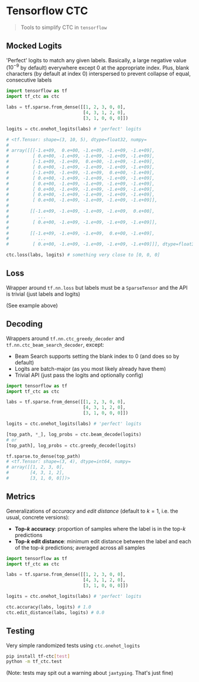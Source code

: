 # Tensorflow CTC

> Tools to simplify CTC in `tensorflow`

## Mocked Logits

'Perfect' logits to match any given labels. Basically, a large negative value ($10^{-9}$ by default) everywhere except $0$ at the appropriate index. Plus, blank characters (by default at index 0) interspersed to prevent collapse of equal, consecutive labels

```python
import tensorflow as tf
import tf_ctc as ctc

labs = tf.sparse.from_dense([[1, 2, 3, 0, 0],
                             [4, 3, 1, 2, 0],
                             [3, 1, 0, 0, 0]])

logits = ctc.onehot_logits(labs) # 'perfect' logits

# <tf.Tensor: shape=(3, 10, 5), dtype=float32, numpy=
#
# array([[[-1.e+09,  0.e+00, -1.e+09, -1.e+09, -1.e+09],
#         [ 0.e+00, -1.e+09, -1.e+09, -1.e+09, -1.e+09],
#         [-1.e+09, -1.e+09,  0.e+00, -1.e+09, -1.e+09],
#         [ 0.e+00, -1.e+09, -1.e+09, -1.e+09, -1.e+09],
#         [-1.e+09, -1.e+09, -1.e+09,  0.e+00, -1.e+09],
#         [ 0.e+00, -1.e+09, -1.e+09, -1.e+09, -1.e+09],
#         [ 0.e+00, -1.e+09, -1.e+09, -1.e+09, -1.e+09],
#         [ 0.e+00, -1.e+09, -1.e+09, -1.e+09, -1.e+09],
#         [ 0.e+00, -1.e+09, -1.e+09, -1.e+09, -1.e+09],
#         [ 0.e+00, -1.e+09, -1.e+09, -1.e+09, -1.e+09]],
# 
#        [[-1.e+09, -1.e+09, -1.e+09, -1.e+09,  0.e+00],
#           ...
#         [ 0.e+00, -1.e+09, -1.e+09, -1.e+09, -1.e+09]],
# 
#        [[-1.e+09, -1.e+09, -1.e+09,  0.e+00, -1.e+09],
#           ...
#         [ 0.e+00, -1.e+09, -1.e+09, -1.e+09, -1.e+09]]], dtype=float32)>

ctc.loss(labs, logits) # something very close to [0, 0, 0]
```

## Loss

Wrapper around `tf.nn.loss` but labels must be a `SparseTensor` and the API is trivial (just labels and logits)

(See example above)

## Decoding

Wrappers around `tf.nn.ctc_greedy_decoder` and `tf.nn.ctc_beam_search_decoder`, except:
- Beam Search supports setting the blank index to 0 (and does so by default)
- Logits are batch-major (as you most likely already have them)
- Trivial API (just pass the logits and optionally config)

```python
import tensorflow as tf
import tf_ctc as ctc

labs = tf.sparse.from_dense([[1, 2, 3, 0, 0],
                             [4, 3, 1, 2, 0],
                             [3, 1, 0, 0, 0]])

logits = ctc.onehot_logits(labs) # 'perfect' logits

[top_path, *_], log_probs = ctc.beam_decode(logits)
# or
[top_path], log_probs = ctc.greedy_decode(logits)

tf.sparse.to_dense(top_path)
# <tf.Tensor: shape=(3, 4), dtype=int64, numpy=
# array([[1, 2, 3, 0],
#        [4, 3, 1, 2],
#        [3, 1, 0, 0]])>
```

## Metrics

Generalizations of *accuracy* and *edit distance* (default to $k=1$, i.e. the usual, concrete versions):
- **Top-$k$ accuracy**: proportion of samples where the label is in the top-$k$ predictions
- **Top-$k$ edit distance**: minimum edit distance between the label and each of the top-$k$ predictions; averaged across all samples
  
```python
import tensorflow as tf
import tf_ctc as ctc

labs = tf.sparse.from_dense([[1, 2, 3, 0, 0],
                             [4, 3, 1, 2, 0],
                             [3, 1, 0, 0, 0]])

logits = ctc.onehot_logits(labs) # 'perfect' logits

ctc.accuracy(labs, logits) # 1.0
ctc.edit_distance(labs, logits) # 0.0
```

## Testing

Very simple randomized tests using `ctc.onehot_logits`

```bash
pip install tf-ctc[test]
python -m tf_ctc.test
```

(Note: tests may spit out a warning about `jaxtyping`. That's just fine)